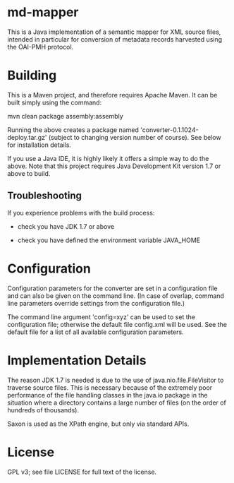 md-mapper
=========

This is a Java implementation of a semantic mapper for XML source
files, intended in particular for conversion of metadata records
harvested using the OAI-PMH protocol.


# Building

This is a Maven project, and therefore requires Apache Maven. It can
be built simply using the command:

  mvn clean package assembly:assembly

Running the above creates a package named
'converter-0.1.1024-deploy.tar.gz' (subject to changing version number
of course). See below for installation details.

If you use a Java IDE, it is highly likely it offers a simple way to
do the above. Note that this project requires Java Development Kit
version 1.7 or above to build.

## Troubleshooting

If you experience problems with the build process:

  - check you have JDK 1.7 or above

  - check you have defined the environment variable JAVA_HOME


# Configuration

Configuration parameters for the converter are set in a configuration
file and can also be given on the command line. (In case of overlap,
command line parameters override settings from the configuration
file.)

The command line argument 'config=xyz' can be used to set the
configuration file; otherwise the default file config.xml will be
used. See the default file for a list of all available configuration
parameters.


# Implementation Details

The reason JDK 1.7 is needed is due to the use of
java.nio.file.FileVisitor to traverse source files. This is necessary
because of the extremely poor performance of the file handling classes
in the java.io package in the situation where a directory contains a
large number of files (on the order of hundreds of thousands).

Saxon is used as the XPath engine, but only via standard APIs.


# License

GPL v3; see file LICENSE for full text of the license.

